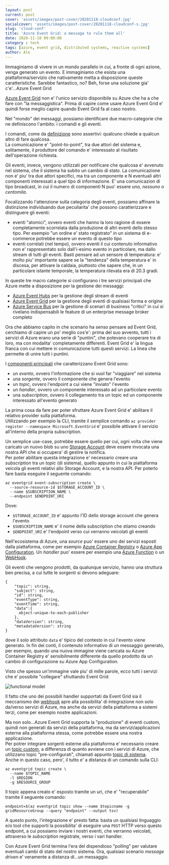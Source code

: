 ```yaml
---
layout: post
current: post
cover: 'assets/images/post-cover/20201118-cloudconf.jpg'
socialcover: 'assets/images/post-cover/20201118-cloudconf-s.jpg'
slug: 'cloud-conf'
title: 'Azure Event Grid: a message to rule them all'
date: 2020-11-18 09:00:00
category : tech
tags: [azure, event grid, distributed systems, reactive systems]
author: Ale
---
```

Immaginiamo di vivere in un mondo parallelo in cui, a fronte di ogni azione, venga generato un evento. E immaginiamo che esista una piattaforma/servizio che nativamente metta a disposizione queste caratteristiche. Sarebbe fantastico, no? Beh, forse una soluzione gia' c'e'...Azure Event Grid

[Azure Event Grid](https://docs.microsoft.com/en-us/azure/event-grid/?WT.mc_id=AZ-MVP-5001625) non e' l'unico servizio disponibile su Azure che ha a che fare con "la messaggistica". Prima di capire come usare Azure Event Grid e' quindi forse meglio capire quando Event Grid fa al caso nostro.

Nel "mondo" dei messaggi, possiamo identificare due macro-categorie che ne definiscono l'ambito: i comandi e gli eventi.

I comandi, come da [definizione](https://www.treccani.it/vocabolario/comando1/) sono assertivi: qualcuno chiede a qualcun altro di fare qualcosa.  
La comunicazione e' "point-to-point", tra due attori del sistema e, solitamente, il produttore del comando e' interessato al risultato dell'operazione richiesta.

Gli eventi, invece, vengono utilizzati per notificare che qualcosa e' avvenuto nel sistema, che il sistema ha subito un cambio di stato. La comunicazione non e' piu' tra due attori specifici, ma tra un componente e N eventuali altri componenti interessati a quel tipo di informazione. E' una comunicazion di tipo broadcast, in cui il numero di componenti N puo' essere _uno, nessuno o centomila_.

Focalizzando l'attenzione sulla categoria degli eventi, possiamo affinare la distinzione individuando due peculiarita' che possono caratterizzare e distinguere gli eventi:
- eventi "atomici", ovvero eventi che hanno la loro ragione di essere completamente scorrelata dalla produzione di altri eventi dello stesso tipo. Per esempio "un ordine e' stato registrato" in un sistema di e-commerce potrebbe essere un evento di questo tipo
- eventi correlati (nel tempo), ovvero eventi il cui contenuto informativo non e' rappresentato solo dall'i-esimo evento in particolare, ma dallo stream di tutti gli eventi. Basti pensare ad un sensore di temperatura: e' molto piu' importante sapere se la "tendenza" della temperatura e' in discesa, per attivare la caldaia, piuttosto che sapere che, in un particolare istante temporale, la temperatura rilevata era di 20.3 gradi.

In queste tre macro categorie si configurano i tre servizi principali che Azure mette a disposizione per la gestione dei messaggi:
- [Azure Event Hubs](https://azure.microsoft.com/en-us/services/event-hubs/?WT.mc_id=AZ-MVP-5001625) per la gestione degli stream di eventi
- [Azure Event Grid](https://docs.microsoft.com/en-us/azure/event-grid/?WT.mc_id=AZ-MVP-5001625) per la gestione degli eventi di qualsiasi forma e origine
- [Azure Service Bus](https://docs.microsoft.com/en-us/azure/service-bus-messaging/service-bus-messaging-overview?WT.mc_id=AZ-MVP-5001625) per la gestione di scenari di business "critici" in cui si rivelano indispensabili le feature di un enterprise message broker completo

Ora che abbiamo capito in che scenario ha senso pensare ad Event Grid, cerchiamo di capire un po' meglio cos'e': prima del suo avvento, tutti i servizi di Azure erano una serie di "puntini", che potevano cooperare tra di loro, ma con modalita' completamente differenti. Event Grid e' la lingua franca con cui mettere in comunicazione tutti questi servizi. La linea che permette di unire tutti i puntini.

I [componenti principali](https://docs.microsoft.com/en-us/azure/event-grid/concepts?WT.mc_id=AZ-MVP-5001625) che caratterizzano Event Grid sono:
- un _evento_, ovvero l'informazione che si vuol far "viaggiare" nel sistema
- una _sorgente_, ovvero il componente che genera l'evento
- un _topic_, ovvero l'endpoint a cui viene "inviato" l'evento
- un _handler_, ovvero un componente interessato ad un particolare evento
- una _subscription_, ovvero il collegamento tra un topic ed un componente interessato all'evento generato

La prima cosa da fare per poter sfruttare Azure Event Grid e' abilitare il relativo provider sulla piattaforma.  
Utilizzando per esempio la CLI, tramite il semplice comando `az provider register --namespace Microsoft.EventGrid` e' possibile attivare il servizio all'interno della propria subscription.  

Un semplice use-case, potrebbe essere quello per cui, ogni volta che viene caricato un nuovo blob su uno [Storage Account](https://docs.microsoft.com/en-us/azure/storage/common/storage-account-overview?WT.mc_id=AZ-MVP-5001625) deve essere invocata una nostra API che si occupera' di gestire la notifica.  
Per poter abilitare questa integrazione e' necessario creare una _subscription_ tra un _topic_ (di sistema), quello appunto in cui la piattaforma veicola gli eventi relativi allo Storage Account, e la nostra API. Per poterlo fare basta eseguire il seguente comando:

```
az eventgrid event-subscription create \
  --source-resource-id $STORAGE_ACCOUNT_ID \
  --name $SUBSCRIPTION_NAME \
  --endpoint $ENDPOINT_URI
```

Dove:
- `$STORAGE_ACCOUNT_ID` e' appunto l'ID dello storage account che genera l'evento
- `$SUBSCRIPTION_NAME` e' il nome della subscription che stiamo creando
- `$ENDPOINT_URI` e' l'endpoint verso cui verranno veicolati gli eventi

Nell'ecosistema di Azure, una _source_ puo' essere uno dei servizi esposti dalla piattaforma, come per esempio [Azure Container Registry](https://docs.microsoft.com/en-us/azure/event-grid/event-schema-container-registry?WT.mc_id=AZ-MVP-5001625) o [Azure App Configuration](https://docs.microsoft.com/en-us/azure/event-grid/event-schema-app-configuration?WT.mc_id=AZ-MVP-5001625). Un _handler_ puo' essere per esempio una [Azure Function](https://docs.microsoft.com/en-us/azure/event-grid/handler-functions?WT.mc_id=AZ-MVP-5001625) o un [WebHook](https://docs.microsoft.com/en-us/azure/event-grid/handler-webhooks?WT.mc_id=AZ-MVP-5001625).  

Gli eventi che vengono prodotti, da qualunque servizio, hanno una struttura ben precisa, a cui tutte le sorgenti si devono adeguare:

```
{
    "topic": string,
    "subject": string,
    "id": string,
    "eventType": string,
    "eventTime": string,
    "data":{
      object-unique-to-each-publisher
    },
    "dataVersion": string,
    "metadataVersion": string
}
```

dove il solo attributo `data` e' tipico del contesto in cui l'evento viene generato. In fin dei conti, il contenuto informativo di un messaggio generato, per esempio, quando una nuova immagine viene caricata su Azure Container Registry e' sensibilmente differente da quello prodotto da un cambio di configurazione su Azure App Configuration.

Visto che spesso un'immagine vale piu' di mille parole, ecco tutti i servizi che e' possibile "collegare" sfruttando Event Grid:

![functional model](https://docs.microsoft.com/en-us/azure/event-grid/media/overview/functional-model.png?WT.mc_id=AZ-MVP-5001625)

Il fatto che uno dei possibili handler supportati da Event Grid sia il meccanismo dei [webhook](https://docs.microsoft.com/en-us/azure/event-grid/handler-webhooks?WT.mc_id=AZ-MVP-5001625) apre alla possibilita' di integrazione non solo da/verso servizi di Azure, ma anche da servizi della piattaforma a sistemi terzi, come per esempio nostre applicazioni.  

Ma non solo...Azure Event Grid supporta la "produzione" di eventi custom, quindi non generati da servizi della piattaforma, ma da servizi/applicazioni esterne alla piattaforma stessa, come potrebbe essere una nostra applicazione.  
Per potrer integrare sorgenti esterne alla piattaforma e' necessario creare un [topic custom](https://docs.microsoft.com/en-us/azure/event-grid/custom-topics?WT.mc_id=AZ-MVP-5001625), a differenza di quanto avviene con i servizi di Azure, che utilizzano topic "pre-configurati", chiamati appunto [topic di sistema](https://docs.microsoft.com/en-us/azure/event-grid/system-topics?WT.mc_id=AZ-MVP-5001625).  
Anche in questo caso, pero', il tutto e' a distanza di un comando sulla CLI:

```
az eventgrid topic create \
  --name $TOPIC_NAME 
  -l $REGION 
  -g $RESOURCE_GROUP
```

Il topic appena creato e' esposto tramite un uri, che e' "recuperabile" tramite il seguente comando:

```
endpoint=$(az eventgrid topic show --name $topicname -g gridResourceGroup --query "endpoint" --output tsv)
```

A questo punto, l'integrazione e' presto fatta: basta un qualsiasi linguaggio e/o tool che supporti la possibilita' di eseguire una `POST` HTTP verso questo endpoint, a cui possiamo inviare i nostri eventi, che verranno veicolati, attraverso le _subscription_ registrate, verso i vari handler.

Con Azure Event Grid termina l'era del dispendioso "polling" per valutare eventuali cambi di stato del nostro sistema. Ora, qualsiasi scenario _message driven_ e' veramente a distanza di...un messaggio.



